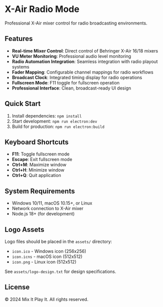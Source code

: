 # X-Air Radio Mode

Professional X-Air mixer control for radio broadcasting environments.

## Features

- **Real-time Mixer Control**: Direct control of Behringer X-Air 16/18 mixers
- **VU Meter Monitoring**: Professional audio level monitoring
- **Radio Automation Integration**: Seamless integration with radio playout systems
- **Fader Mapping**: Configurable channel mappings for radio workflows
- **Broadcast Clock**: Integrated timing display for radio operations
- **Fullscreen Mode**: F11 toggle for fullscreen operation
- **Professional Interface**: Clean, broadcast-ready UI design

## Quick Start

1. Install dependencies: `npm install`
2. Start development: `npm run electron:dev`
3. Build for production: `npm run electron:build`

## Keyboard Shortcuts

- **F11**: Toggle fullscreen mode
- **Escape**: Exit fullscreen mode
- **Ctrl+M**: Maximize window
- **Ctrl+H**: Minimize window
- **Ctrl+Q**: Quit application

## System Requirements

- Windows 10/11, macOS 10.15+, or Linux
- Network connection to X-Air mixer
- Node.js 18+ (for development)

## Logo Assets

Logo files should be placed in the `assets/` directory:
- `icon.ico` - Windows icon (256x256)
- `icon.icns` - macOS icon (512x512)
- `icon.png` - Linux icon (512x512)

See `assets/logo-design.txt` for design specifications.

## License

© 2024 Mix It Play It. All rights reserved.